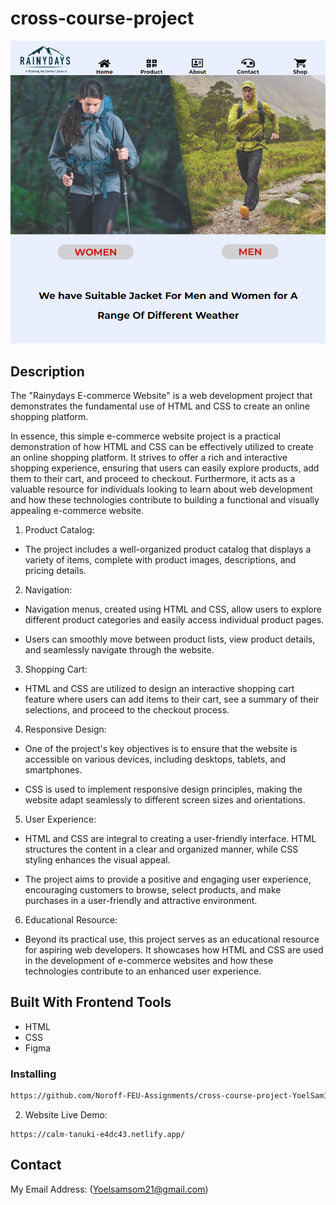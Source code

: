 # cross-course-project

![image](/Images/cross-course-project.png)

## Description

The "Rainydays E-commerce Website" is a web development project that demonstrates the fundamental use of HTML and CSS to create an online shopping platform.

In essence, this simple e-commerce website project is a practical demonstration of how HTML and CSS can be effectively utilized to create an online shopping platform. It strives to offer a rich and interactive shopping experience, ensuring that users can easily explore products, add them to their cart, and proceed to checkout. Furthermore, it acts as a valuable resource for individuals looking to learn about web development and how these technologies contribute to building a functional and visually appealing e-commerce website.

1. Product Catalog:

- The project includes a well-organized product catalog that displays a variety of items, complete with product images, descriptions, and pricing details.

2. Navigation:

- Navigation menus, created using HTML and CSS, allow users to explore different product categories and easily access individual product pages.

- Users can smoothly move between product lists, view product details, and seamlessly navigate through the website.

3. Shopping Cart:

- HTML and CSS are utilized to design an interactive shopping cart feature where users can add items to their cart, see a summary of their selections, and proceed to the checkout process.

4. Responsive Design:

- One of the project's key objectives is to ensure that the website is accessible on various devices, including desktops, tablets, and smartphones.

- CSS is used to implement responsive design principles, making the website adapt seamlessly to different screen sizes and orientations.

5. User Experience:

- HTML and CSS are integral to creating a user-friendly interface. HTML structures the content in a clear and organized manner, while CSS styling enhances the visual appeal.

- The project aims to provide a positive and engaging user experience, encouraging customers to browse, select products, and make purchases in a user-friendly and attractive environment.

6. Educational Resource:

- Beyond its practical use, this project serves as an educational resource for aspiring web developers. It showcases how HTML and CSS are used in the development of e-commerce websites and how these technologies contribute to an enhanced user experience.

## Built With Frontend Tools

- HTML
- CSS
- Figma

### Installing

```bash
https://github.com/Noroff-FEU-Assignments/cross-course-project-YoelSam1.git
```

2. Website Live Demo:

```
https://calm-tanuki-e4dc43.netlify.app/
```

## Contact

My Email Address: (Yoelsamsom21@gmail.com)
